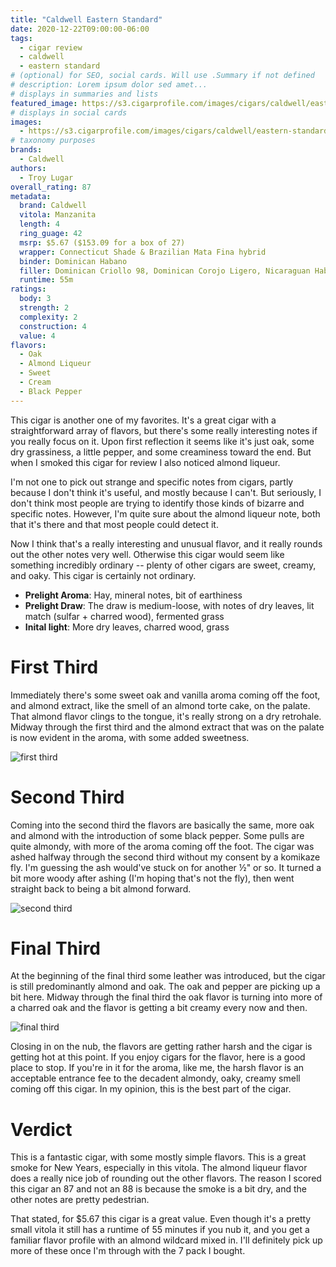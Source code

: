 ```yaml
---
title: "Caldwell Eastern Standard"
date: 2020-12-22T09:00:00-06:00
tags:
  - cigar review
  - caldwell
  - eastern standard
# (optional) for SEO, social cards. Will use .Summary if not defined
# description: Lorem ipsum dolor sed amet...
# displays in summaries and lists
featured_image: https://s3.cigarprofile.com/images/cigars/caldwell/eastern-standard/cigar.png
# displays in social cards
images:
  - https://s3.cigarprofile.com/images/cigars/caldwell/eastern-standard/first-third.jpg
# taxonomy purposes
brands:
  - Caldwell
authors:
  - Troy Lugar
overall_rating: 87
metadata:
  brand: Caldwell
  vitola: Manzanita
  length: 4
  ring_guage: 42
  msrp: $5.67 ($153.09 for a box of 27)
  wrapper: Connecticut Shade & Brazilian Mata Fina hybrid
  binder: Dominican Habano
  filler: Dominican Criollo 98, Dominican Corojo Ligero, Nicaraguan Habano
  runtime: 55m
ratings:
  body: 3
  strength: 2
  complexity: 2
  construction: 4
  value: 4
flavors:
  - Oak
  - Almond Liqueur
  - Sweet
  - Cream
  - Black Pepper
---
```


This cigar is another one of my favorites. It's a great cigar with a straightforward array of flavors, but there's some really interesting notes if you really focus on it. Upon first reflection it seems like it's just oak, some dry grassiness, a little pepper, and some creaminess toward the end. But when I smoked this cigar for review I also noticed almond liqueur.

I'm not one to pick out strange and specific notes from cigars, partly because I don't think it's useful, and mostly because I can't. But seriously, I don't think most people are trying to identify those kinds of bizarre and specific notes. However, I'm quite sure about the almond liqueur note, both that it's there and that most people could detect it.

Now I think that's a really interesting and unusual flavor, and it really rounds out the other notes very well. Otherwise this cigar would seem like something incredibly ordinary -- plenty of other cigars are sweet, creamy, and oaky. This cigar is certainly not ordinary.

- **Prelight Aroma**: Hay, mineral notes, bit of earthiness
- **Prelight Draw**: The draw is medium-loose, with notes of dry leaves, lit match (sulfar + charred wood), fermented grass
- **Inital light**: More dry leaves, charred wood, grass

# First Third

Immediately there's some sweet oak and vanilla aroma coming off the foot, and almond extract, like the smell of an almond torte cake, on the palate. That almond flavor clings to the tongue, it's really strong on a dry retrohale. Midway through the first third and the almond extract that was on the palate is now evident in the aroma, with some added sweetness.

![first third](https://s3.cigarprofile.com/images/cigars/caldwell/eastern-standard/first-third.jpg)

# Second Third

Coming into the second third the flavors are basically the same, more oak and almond with the introduction of some black pepper. Some pulls are quite almondy, with more of the aroma coming off the foot. The cigar was ashed halfway through the second third without my consent by a komikaze fly. I'm guessing the ash would've stuck on for another &half;" or so. It turned a bit more woody after ashing (I'm hoping that's not the fly), then went straight back to being a bit almond forward.

![second third](https://s3.cigarprofile.com/images/cigars/caldwell/eastern-standard/second-third.jpg)

# Final Third

At the beginning of the final third some leather was introduced, but the cigar is still predominantly almond and oak. The oak and pepper are picking up a bit here. Midway through the final third the oak flavor is turning into more of a charred oak and the flavor is getting a bit creamy every now and then.

![final third](https://s3.cigarprofile.com/images/cigars/caldwell/eastern-standard/final-third.jpg)

Closing in on the nub, the flavors are getting rather harsh and the cigar is getting hot at this point. If you enjoy cigars for the flavor, here is a good place to stop. If you're in it for the aroma, like me, the harsh flavor is an acceptable entrance fee to the decadent almondy, oaky, creamy smell coming off this cigar. In my opinion, this is the best part of the cigar.

# Verdict

This is a fantastic cigar, with some mostly simple flavors. This is a great smoke for New Years, especially in this vitola. The almond liqueur flavor does a really nice job of rounding out the other flavors. The reason I scored this cigar an 87 and not an 88 is because the smoke is a bit dry, and the other notes are pretty pedestrian.

That stated, for $5.67 this cigar is a great value. Even though it's a pretty small vitola it still has a runtime of 55 minutes if you nub it, and you get a familiar flavor profile with an almond wildcard mixed in. I'll definitely pick up more of these once I'm through with the 7 pack I bought.